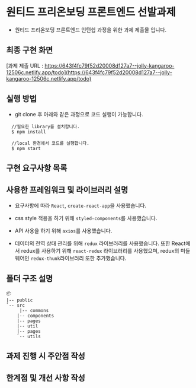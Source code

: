 # 원티드 프리온보딩 프론트엔드 선발과제

- 원티드 프리온보딩 프론트엔드 인턴쉽 과정을 위한 과제 제출물 입니다.

## 최종 구현 화면

[과제 제출 URL : https://643f4fc79f52d20008d127a7--jolly-kangaroo-12506c.netlify.app/todo](https://643f4fc79f52d20008d127a7--jolly-kangaroo-12506c.netlify.app/todo)

## 실행 방법

- git clone 후 아래와 같은 과정으로 코드 실행이 가능합니다.

```
  //필요한 library를 설치합니다.
  $ npm install
  
  //local 환경에서 코드를 실행합니다.
  $ npm start
```

## 구현 요구사항 목록 

## 사용한 프레임워크 및 라이브러리 설명

- 요구사항에 따라 <code>React</code>, <code>create-react-app</code>을 사용했습니다.

- css style 적용을 하기 위해 <code>styled-components</code>를 사용했습니다.

- API 사용을 하기 위해 <code>axios</code>를 사용했습니다.

- 데이터의 전역 상태 관리를 위해 <code>redux</code> 라이브러리를 사용했습니다. 또한 React에서 redux를 사용하기 위해 <code>react-redux</code> 라이브러리를 사용했으며, redux의 미들웨어인 <code>redux-thunk</code>라이브러리 또한 추가했습니다.


## 폴더 구조 설명

```
📦 
|-- public
`-- src
     |-- commons
    |-- components
    |-- pages
    |-- util
    |-- pages
    `-- utils
```
## 과제 진행 시 주안점 작성

## 한계점 및 개선 사항 작성






